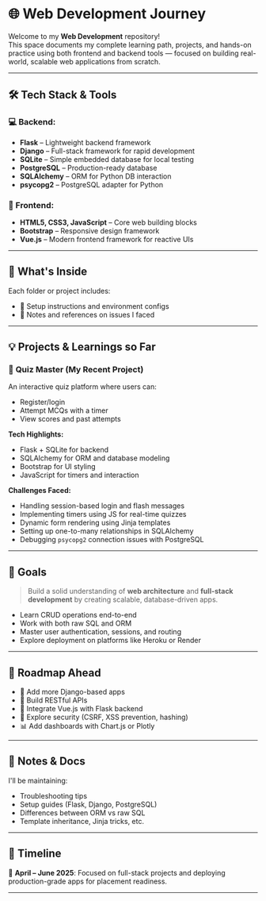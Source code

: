 # 🌐 Web Development Journey

Welcome to my **Web Development** repository!  
This space documents my complete learning path, projects, and hands-on practice using both frontend and backend tools — focused on building real-world, scalable web applications from scratch.

---

## 🛠️ Tech Stack & Tools

### 💻 Backend:
- **Flask** – Lightweight backend framework
- **Django** – Full-stack framework for rapid development
- **SQLite** – Simple embedded database for local testing
- **PostgreSQL** – Production-ready database
- **SQLAlchemy** – ORM for Python DB interaction
- **psycopg2** – PostgreSQL adapter for Python

### 🎨 Frontend:
- **HTML5, CSS3, JavaScript** – Core web building blocks
- **Bootstrap** – Responsive design framework
- **Vue.js** – Modern frontend framework for reactive UIs

---

## 📘 What's Inside

Each folder or project includes:
- 🔧 Setup instructions and environment configs
- 📝 Notes and references on issues I faced

---

## 💡 Projects & Learnings so Far

### 📌 **Quiz Master (My Recent Project)**
An interactive quiz platform where users can:
- Register/login
- Attempt MCQs with a timer
- View scores and past attempts

**Tech Highlights:**
- Flask + SQLite for backend
- SQLAlchemy for ORM and database modeling
- Bootstrap for UI styling
- JavaScript for timers and interaction

**Challenges Faced:**
- Handling session-based login and flash messages
- Implementing timers using JS for real-time quizzes
- Dynamic form rendering using Jinja templates
- Setting up one-to-many relationships in SQLAlchemy
- Debugging `psycopg2` connection issues with PostgreSQL

---

## 🚀 Goals

> Build a solid understanding of **web architecture** and **full-stack development** by creating scalable, database-driven apps.

- Learn CRUD operations end-to-end
- Work with both raw SQL and ORM
- Master user authentication, sessions, and routing
- Explore deployment on platforms like Heroku or Render

---

## 🎯 Roadmap Ahead

- 🧾 Add more Django-based apps
- 📱 Build RESTful APIs
- 💬 Integrate Vue.js with Flask backend
- 🔐 Explore security (CSRF, XSS prevention, hashing)
- 📊 Add dashboards with Chart.js or Plotly

---

## 📝 Notes & Docs

I'll be maintaining:
- Troubleshooting tips
- Setup guides (Flask, Django, PostgreSQL)
- Differences between ORM vs raw SQL
- Template inheritance, Jinja tricks, etc.

---

## 📅 Timeline

📆 **April – June 2025**: Focused on full-stack projects and deploying production-grade apps for placement readiness.

---

